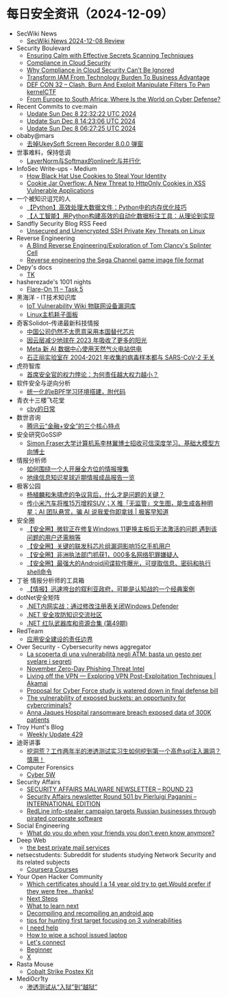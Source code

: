 # 每日安全资讯（2024-12-09）

- SecWiki News
  - [SecWiki News 2024-12-08 Review](http://www.sec-wiki.com/?2024-12-08)
- Security Boulevard
  - [Ensuring Calm with Effective Secrets Scanning Techniques](https://securityboulevard.com/2024/12/ensuring-calm-with-effective-secrets-scanning-techniques/)
  - [Compliance in Cloud Security](https://securityboulevard.com/2024/12/compliance-in-cloud-security/)
  - [Why Compliance in Cloud Security Can’t Be Ignored](https://securityboulevard.com/2024/12/why-compliance-in-cloud-security-cant-be-ignored/)
  - [Transform IAM From Technology Burden To Business Advantage](https://securityboulevard.com/2024/12/transform-iam-from-technology-burden-to-business-advantage/)
  - [DEF CON 32 –  Clash, Burn And Exploit Manipulate Filters To Pwn kernelCTF](https://securityboulevard.com/2024/12/def-con-32-clash-burn-and-exploit-manipulate-filters-to-pwn-kernelctf/)
  - [From Europe to South Africa: Where Is the World on Cyber Defense?](https://securityboulevard.com/2024/12/from-europe-to-south-africa-where-is-the-world-on-cyber-defense/)
- Recent Commits to cve:main
  - [Update Sun Dec  8 22:32:22 UTC 2024](https://github.com/trickest/cve/commit/ef0d70e09affd0ba344286cb3be924f9b6ee2e18)
  - [Update Sun Dec  8 14:23:06 UTC 2024](https://github.com/trickest/cve/commit/534b5252f8891dd4943855bc564b66d092436e38)
  - [Update Sun Dec  8 06:27:25 UTC 2024](https://github.com/trickest/cve/commit/eaaad24d2c49e75ca867c56007dc45ce977b8f11)
- obaby@mars
  - [去掉UkeySoft Screen Recorder 8.0.0 弹窗](https://h4ck.org.cn/2024/12/18738)
- 世事难料，保持低调
  - [LayerNorm与Softmax的online化与并行化](https://blog.csdn.net/ariesjzj/article/details/144321133)
- InfoSec Write-ups - Medium
  - [How Black Hat Use Cookies to Steal Your Identity](https://infosecwriteups.com/how-black-hat-use-cookies-to-steal-your-identity-fe7b679dbe15?source=rss----7b722bfd1b8d---4)
  - [Cookie Jar Overflow: A New Threat to HttpOnly Cookies in XSS Vulnerable Applications](https://infosecwriteups.com/cookie-jar-overflow-a-new-threat-to-httponly-cookies-in-xss-vulnerable-applications-9ceac4041082?source=rss----7b722bfd1b8d---4)
- 一个被知识诅咒的人
  - [【Python】高效处理大数据文件：Python中的内存优化技巧](https://blog.csdn.net/nokiaguy/article/details/144322352)
  - [【人工智能】用Python构建高效的自动化数据标注工具：从理论到实现](https://blog.csdn.net/nokiaguy/article/details/144322288)
- Sandfly Security Blog RSS Feed
  - [Unsecured and Unencrypted SSH Private Key Threats on Linux](https://sandflysecurity.com/blog/unsecured-and-unencrypted-ssh-private-key-threats-on-linux/)
- Reverse Engineering
  - [A Blind Reverse Engineering/Exploration of Tom Clancy's Splinter Cell](https://www.reddit.com/r/ReverseEngineering/comments/1h9i4fz/a_blind_reverse_engineeringexploration_of_tom/)
  - [Reverse engineering the Sega Channel game image file format](https://www.reddit.com/r/ReverseEngineering/comments/1h9al0d/reverse_engineering_the_sega_channel_game_image/)
- Depy's docs
  - [TK](https://wiki.rce.ink/view/?view_id=e52af0e21096fcfcf515acfdcb7dc1f6)
- hasherezade's 1001 nights
  - [Flare-On 11 – Task 5](https://hshrzd.wordpress.com/2024/12/08/flare-on-11-task-5/)
- 黑海洋 - IT技术知识库
  - [IoT Vulnerability Wiki 物联网设备漏洞库](https://www.upx8.com/2331)
  - [Linux主机耗子面板](https://www.upx8.com/4546)
- 奇客Solidot–传递最新科技情报
  - [中国公司仍然不太愿意采用本国替代芯片](https://www.solidot.org/story?sid=79989)
  - [因云层减少地球在 2023 年吸收了更多的阳光](https://www.solidot.org/story?sid=79988)
  - [Meta 新 AI 数据中心使用天然气火电站供电](https://www.solidot.org/story?sid=79987)
  - [石正丽实验室在 2004-2021 年收集的病毒样本都与 SARS-CoV-2 无关](https://www.solidot.org/story?sid=79986)
- 虎符智库
  - [首席安全官的权力悖论：为何责任越大权力越小？](https://mp.weixin.qq.com/s?__biz=MzIwNjYwMTMyNQ==&mid=2247492844&idx=1&sn=4a03e4cb53bf2921c6bd7c243e6347b1&chksm=971d89eea06a00f85b2c202e0ec3b9217a001ac04dc82417f121cffb4bf66a76253eba584e9d&scene=58&subscene=0#rd)
- 软件安全与逆向分析
  - [统一化的eBPF学习环境搭建，附代码](https://mp.weixin.qq.com/s?__biz=MzU3MTY5MzQxMA==&mid=2247484729&idx=1&sn=14e89ae1609c6c8b170bd741006da014&chksm=fcdd0534cbaa8c22b69653ea53ad9e1cd1b3acad5776c095c2de4418b658c1addfdb66dd8cfe&scene=58&subscene=0#rd)
- 青衣十三楼飞花堂
  - [cby的日常](https://mp.weixin.qq.com/s?__biz=MzUzMjQyMDE3Ng==&mid=2247487791&idx=1&sn=e9c9531c726348d3566fc32b3a8a7197&chksm=fab2d210cdc55b06be08f7aa4f3abff0cfe5a9d15cd49bee615377a430ec0378f7b4e66b1a4c&scene=58&subscene=0#rd)
- 数世咨询
  - [腾讯云“金融+安全”的三个核心特点](https://mp.weixin.qq.com/s?__biz=MzkxNzA3MTgyNg==&mid=2247530684&idx=1&sn=7c013db5ca2a32e85d1051c653936b7e&chksm=c1440a01f6338317dc3b1b702e82a55e5189d8efb215d975d3c3dcc87c677d6793846f3f3a3f&scene=58&subscene=0#rd)
- 安全研究GoSSIP
  - [Simon Fraser大学计算机系李林翼博士招收可信深度学习、基础大模型方向博士](https://mp.weixin.qq.com/s?__biz=Mzg5ODUxMzg0Ng==&mid=2247499325&idx=1&sn=4022037f2e175b8211f9d9b2b53618a6&chksm=c063d0e4f71459f2a1aaa4b06658f4d07edf5be43eaf83d7755184016bca7149ef779ca89141&scene=58&subscene=0#rd)
- 情报分析师
  - [如何围绕一个人开展全方位的情报搜集](https://mp.weixin.qq.com/s?__biz=MzA3Mjc1MTkwOA==&mid=2650558061&idx=1&sn=9b3b2c31de5cdb1206de4719aae152a0&chksm=87116026b066e9305b19253be6bf6871bce09b31e61789cbfb7e0fe3e78a563ee866b859d018&scene=58&subscene=0#rd)
  - [地缘信息知识星球近期情报成品报告一览](https://mp.weixin.qq.com/s?__biz=MzA3Mjc1MTkwOA==&mid=2650558061&idx=2&sn=b6a06569dbec488f8d91ef8c08c02546&chksm=87116026b066e93011342675d6f26d00a8bec0611a832db3652438d67b44d6b65fae2536529e&scene=58&subscene=0#rd)
- 极客公园
  - [杨植麟和朱啸虎的争议背后，什么才是问题的关键？](https://mp.weixin.qq.com/s?__biz=MTMwNDMwODQ0MQ==&mid=2653068227&idx=1&sn=8c04896e022b50192b1cc712847826ac&chksm=7e57e67549206f63a81b659f681e4d870b94a11ae50138ffeb72c9117f7098a3c51bc40961c7&scene=58&subscene=0#rd)
  - [传小米汽车将推15万增程SUV；X 推「无监管」文生图，能生成各种明星；AI 团队悬赏，骗 AI 说我爱你即拿钱 | 极客早知道](https://mp.weixin.qq.com/s?__biz=MTMwNDMwODQ0MQ==&mid=2653068202&idx=1&sn=a69e5e5d73d7be7e056cd411d844fc96&chksm=7e57e61c49206f0ab3298be84880d87c95bec3995af090a6964935186fc7a920041f2d057082&scene=58&subscene=0#rd)
- 安全圈
  - [【安全圈】微软正在修复Windows 11更换主板后无法激活的问题 遇到该问题的用户还需稍等](https://mp.weixin.qq.com/s?__biz=MzIzMzE4NDU1OQ==&mid=2652066522&idx=1&sn=5fe191c712fa1ff6d19b3a8265275399&chksm=f36e7e9ac419f78cb6328721b3a9c49d80fab0dfc8ea390a70ba981eab56e0195cf79bb003eb&scene=58&subscene=0#rd)
  - [【安全圈】关键的联发科芯片组漏洞影响15亿手机用户](https://mp.weixin.qq.com/s?__biz=MzIzMzE4NDU1OQ==&mid=2652066522&idx=2&sn=e68dc56710af72cb8e044123396dd41a&chksm=f36e7e9ac419f78c42203655a869ed106f01a948d8e7de64cf75fca1cf5bee3eed25ec14b8af&scene=58&subscene=0#rd)
  - [【安全圈】非洲执法部门抓获1，000多名网络犯罪嫌疑人](https://mp.weixin.qq.com/s?__biz=MzIzMzE4NDU1OQ==&mid=2652066522&idx=3&sn=f789eb868cc22c85f8654971a6850e67&chksm=f36e7e9ac419f78c8ddbe916d4deb5a6632a6d45deba3586bf2f24173113bbbca36fb1fded9d&scene=58&subscene=0#rd)
  - [【安全圈】最强大的Android间谍软件曝光，可提取信息、密码和执行shell命令](https://mp.weixin.qq.com/s?__biz=MzIzMzE4NDU1OQ==&mid=2652066522&idx=4&sn=ae11fb62c2a8d008be5f5b29b0d3eb8d&chksm=f36e7e9ac419f78cad96fb4c4b8d56acc45a2ca3dc544f0c35771e88ae405229720463cbd1ab&scene=58&subscene=0#rd)
- 丁爸 情报分析师的工具箱
  - [【情报】迅速垮台的叙利亚政府，可能是认知战的一个经典案例](https://mp.weixin.qq.com/s?__biz=MzI2MTE0NTE3Mw==&mid=2651148125&idx=1&sn=d6c903e40f349725ba5d3724c11ec96d&chksm=f1af3867c6d8b1711fc9e9ac6ba6022aa5434e2af3b09b473e8fb447f49121844d100d9008da&scene=58&subscene=0#rd)
- dotNet安全矩阵
  - [.NET内网实战：通过修改注册表关闭Windows Defender](https://mp.weixin.qq.com/s?__biz=MzUyOTc3NTQ5MA==&mid=2247497337&idx=1&sn=e402540104e8389135f5dfb9ba850bcd&chksm=fa595894cd2ed1828c6e1896847e5d89a7981cf787d52e0b515cf88a8742e9721514eed988bb&scene=58&subscene=0#rd)
  - [.NET 安全攻防知识交流社区](https://mp.weixin.qq.com/s?__biz=MzUyOTc3NTQ5MA==&mid=2247497337&idx=2&sn=2aa09d20aedd4183ce392e2b77443fb5&chksm=fa595894cd2ed1825476866097152f128d929c21abb186e3929440e08b13a1b40d74cb4d0606&scene=58&subscene=0#rd)
  - [.NET 红队武器库和资源合集 (第49期)](https://mp.weixin.qq.com/s?__biz=MzUyOTc3NTQ5MA==&mid=2247497337&idx=3&sn=39511454ba630d4fce0844f56d62b4df&chksm=fa595894cd2ed182632413ad73ca9a28c8118500188d17fbb4064039bb3c2d914e4c762daef6&scene=58&subscene=0#rd)
- RedTeam
  - [应用安全建设的责任边界](https://mp.weixin.qq.com/s?__biz=Mzg5NjAxNjc5OQ==&mid=2247484017&idx=1&sn=36d0297494dc8a89ef635f6afad53160&chksm=c006ca81f77143970603b3e8f1d5d4a00961d9cb655d514f29f5c504fd9731a579cbc432060e&scene=58&subscene=0#rd)
- Over Security - Cybersecurity news aggregator
  - [La scoperta di una vulnerabilità negli ATM: basta un gesto per svelare i segreti](https://www.insicurezzadigitale.com/la-scoperta-di-una-vulnerabilita-negli-atm-basta-un-gesto-per-svelare-i-segreti/)
  - [November Zero-Day Phishing Threat Intel](https://pixmsecurity.com/blog/blog/november-zero-day-phishing-threat-intel/)
  - [Living off the VPN — Exploring VPN Post-Exploitation Techniques | Akamai](https://www.akamai.com/blog/security-research/2024-august-vpn-post-exploitation-techniques-black-hat)
  - [Proposal for Cyber Force study is watered down in final defense bill](https://therecord.media/cyber-force-study-proposal-watered-down-defense-bill)
  - [The vulnerability of exposed buckets: an opportunity for cybercriminals?](https://www.suspectfile.com/the-vulnerability-of-exposed-buckets-an-opportunity-for-cybercriminals/)
  - [Anna Jaques Hospital ransomware breach exposed data of 300K patients](https://www.bleepingcomputer.com/news/security/anna-jaques-hospital-ransomware-breach-exposed-data-of-300k-patients/)
- Troy Hunt's Blog
  - [Weekly Update 429](https://www.troyhunt.com/weekly-update-429/)
- 迪哥讲事
  - [挖洞荒？工作两年半的渗透测试实习生如何挖到第一个高危sql注入漏洞？慎用！](https://mp.weixin.qq.com/s?__biz=MzIzMTIzNTM0MA==&mid=2247496542&idx=1&sn=786c2ef243463b972253ad6ccf7dc2eb&chksm=e8a5f93ddfd2702ba5c86f55216742d9780d1504c5cf7b55d57e37f741241abc0f83e72d204d&scene=58&subscene=0#rd)
- Computer Forensics
  - [Cyber 5W](https://www.reddit.com/r/computerforensics/comments/1h97bp7/cyber_5w/)
- Security Affairs
  - [SECURITY AFFAIRS MALWARE NEWSLETTER – ROUND 23](https://securityaffairs.com/171794/malware/security-affairs-malware-newsletter-round-23.html)
  - [Security Affairs newsletter Round 501 by Pierluigi Paganini – INTERNATIONAL EDITION](https://securityaffairs.com/171789/breaking-news/security-affairs-newsletter-round-501-by-pierluigi-paganini-international-edition.html)
  - [RedLine info-stealer campaign targets Russian businesses through pirated corporate software](https://securityaffairs.com/171771/cyber-crime/redline-info-stealer-campaign-targets-russian-businesses.html)
- Social Engineering
  - [What do you do when your friends you don't even know anymore?](https://www.reddit.com/r/SocialEngineering/comments/1h9f9jy/what_do_you_do_when_your_friends_you_dont_even/)
- Deep Web
  - [the best private mail services](https://www.reddit.com/r/deepweb/comments/1h9r4pr/the_best_private_mail_services/)
- netsecstudents: Subreddit for students studying Network Security and its related subjects
  - [Coursera Courses](https://www.reddit.com/r/netsecstudents/comments/1h9e7gu/coursera_courses/)
- Your Open Hacker Community
  - [Which certificates should I,a 14 year old try to get.Would prefer if they were free...thanks!](https://www.reddit.com/r/HowToHack/comments/1h9qc1v/which_certificates_should_ia_14_year_old_try_to/)
  - [Next Steps](https://www.reddit.com/r/HowToHack/comments/1h9uhv0/next_steps/)
  - [What to learn next](https://www.reddit.com/r/HowToHack/comments/1h9qo2r/what_to_learn_next/)
  - [Decompiling and recompiling an android app](https://www.reddit.com/r/HowToHack/comments/1h9kco5/decompiling_and_recompiling_an_android_app/)
  - [tips for hunting first target focusing on 3 vulnerabilities](https://www.reddit.com/r/HowToHack/comments/1h9emon/tips_for_hunting_first_target_focusing_on_3/)
  - [I need help](https://www.reddit.com/r/HowToHack/comments/1h9t7yq/i_need_help/)
  - [How to wipe a school issued laptop](https://www.reddit.com/r/HowToHack/comments/1h9m66k/how_to_wipe_a_school_issued_laptop/)
  - [Let's connect](https://www.reddit.com/r/HowToHack/comments/1h9h750/lets_connect/)
  - [Beginner](https://www.reddit.com/r/HowToHack/comments/1h97q20/beginner/)
  - [X](https://www.reddit.com/r/HowToHack/comments/1h96x04/x/)
- Rasta Mouse
  - [Cobalt Strike Postex Kit](https://rastamouse.me/cobalt-strike-postex-kit/)
- Medi0cr1ty
  - [渗透测试从“入狱”到“越狱”](https://mp.weixin.qq.com/s?__biz=Mzg5ODE3NTU1OQ==&mid=2247484452&idx=1&sn=16d3185d5a662c0695f5ebc2ec75081b&chksm=c067c30cf7104a1aa6aff2eba21164bde58f42974be41dc1ffb76b2fd8b8111c2028d04e085d&scene=58&subscene=0#rd)
